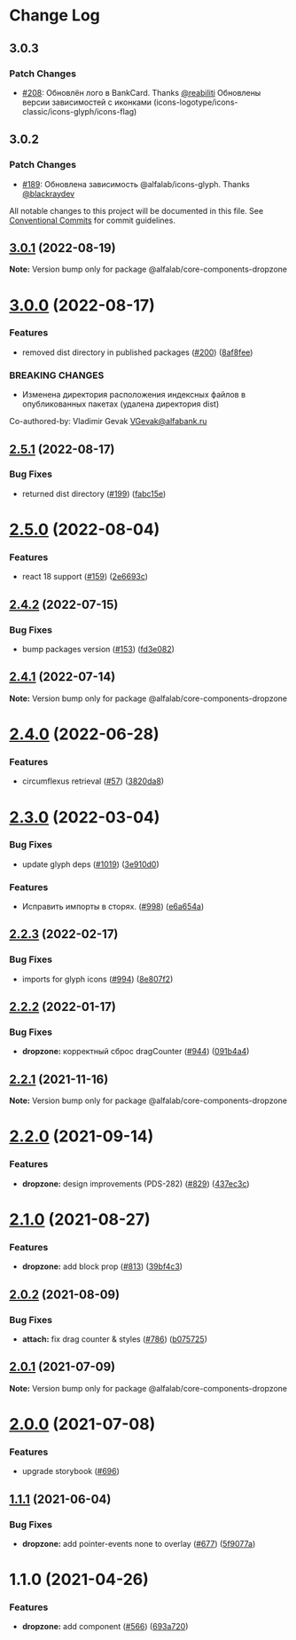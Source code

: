 # Change Log

## 3.0.3

### Patch Changes

-   [#208](https://github.com/core-ds/core-components/pull/208): Обновлён лого в BankCard. Thanks [@reabiliti](https://github.com/reabiliti)
    Обновлены версии зависимостей с иконками (icons-logotype/icons-classic/icons-glyph/icons-flag)

## 3.0.2

### Patch Changes

-   [#189](https://github.com/core-ds/core-components/pull/189): Обновлена зависимость @alfalab/icons-glyph. Thanks [@blackraydev](https://github.com/blackraydev)

All notable changes to this project will be documented in this file.
See [Conventional Commits](https://conventionalcommits.org) for commit guidelines.

## [3.0.1](https://github.com/core-ds/core-components/compare/@alfalab/core-components-dropzone@3.0.0...@alfalab/core-components-dropzone@3.0.1) (2022-08-19)

**Note:** Version bump only for package @alfalab/core-components-dropzone

# [3.0.0](https://github.com/core-ds/core-components/compare/@alfalab/core-components-dropzone@2.5.1...@alfalab/core-components-dropzone@3.0.0) (2022-08-17)

### Features

-   removed dist directory in published packages ([#200](https://github.com/core-ds/core-components/issues/200)) ([8af8fee](https://github.com/core-ds/core-components/commit/8af8fee53ca0bd19fa2d1ca1422e0df23096e2c8))

### BREAKING CHANGES

-   Изменена директория расположения индексных файлов в опубликованных пакетах (удалена
    директория dist)

Co-authored-by: Vladimir Gevak <VGevak@alfabank.ru>

## [2.5.1](https://github.com/core-ds/core-components/compare/@alfalab/core-components-dropzone@2.5.0...@alfalab/core-components-dropzone@2.5.1) (2022-08-17)

### Bug Fixes

-   returned dist directory ([#199](https://github.com/core-ds/core-components/issues/199)) ([fabc15e](https://github.com/core-ds/core-components/commit/fabc15effa1457ca65ec7238206f1b1fc2a2a613))

# [2.5.0](https://github.com/core-ds/core-components/compare/@alfalab/core-components-dropzone@2.4.2...@alfalab/core-components-dropzone@2.5.0) (2022-08-04)

### Features

-   react 18 support ([#159](https://github.com/core-ds/core-components/issues/159)) ([2e6693c](https://github.com/core-ds/core-components/commit/2e6693c62f534e333aadb7d3fff4ffd78ac84c63))

## [2.4.2](https://github.com/core-ds/core-components/compare/@alfalab/core-components-dropzone@2.4.1...@alfalab/core-components-dropzone@2.4.2) (2022-07-15)

### Bug Fixes

-   bump packages version ([#153](https://github.com/core-ds/core-components/issues/153)) ([fd3e082](https://github.com/core-ds/core-components/commit/fd3e08205672129cdce04e1000c673f2cd9c10da))

## [2.4.1](https://github.com/core-ds/core-components/compare/@alfalab/core-components-dropzone@2.4.0...@alfalab/core-components-dropzone@2.4.1) (2022-07-14)

**Note:** Version bump only for package @alfalab/core-components-dropzone

# [2.4.0](https://github.com/core-ds/core-components/compare/@alfalab/core-components-dropzone@2.3.3...@alfalab/core-components-dropzone@2.4.0) (2022-06-28)

### Features

-   circumflexus retrieval ([#57](https://github.com/core-ds/core-components/issues/57)) ([3820da8](https://github.com/core-ds/core-components/commit/3820da818bcdcbee6904c648b3e29c3c828fe202))

# [2.3.0](https://github.com/core-ds/core-components/compare/@alfalab/core-components-dropzone@2.2.3...@alfalab/core-components-dropzone@2.3.0) (2022-03-04)

### Bug Fixes

-   update glyph deps ([#1019](https://github.com/core-ds/core-components/issues/1019)) ([3e910d0](https://github.com/core-ds/core-components/commit/3e910d0801c4c46bcd399163200c1f7bfaba375e))

### Features

-   Исправить импорты в сторях. ([#998](https://github.com/core-ds/core-components/issues/998)) ([e6a654a](https://github.com/core-ds/core-components/commit/e6a654a0599451c7d149484cb61d8067eed083b7))

## [2.2.3](https://github.com/core-ds/core-components/compare/@alfalab/core-components-dropzone@2.2.2...@alfalab/core-components-dropzone@2.2.3) (2022-02-17)

### Bug Fixes

-   imports for glyph icons ([#994](https://github.com/core-ds/core-components/issues/994)) ([8e807f2](https://github.com/core-ds/core-components/commit/8e807f26abf0f942fe8eadbd201caecb297b35dc))

## [2.2.2](https://github.com/core-ds/core-components/compare/@alfalab/core-components-dropzone@2.2.1...@alfalab/core-components-dropzone@2.2.2) (2022-01-17)

### Bug Fixes

-   **dropzone:** корректный сброс dragCounter ([#944](https://github.com/core-ds/core-components/issues/944)) ([091b4a4](https://github.com/core-ds/core-components/commit/091b4a4b2f42fb0b84581c875a18c14c735eb92b))

## [2.2.1](https://github.com/core-ds/core-components/compare/@alfalab/core-components-dropzone@2.2.0...@alfalab/core-components-dropzone@2.2.1) (2021-11-16)

**Note:** Version bump only for package @alfalab/core-components-dropzone

# [2.2.0](https://github.com/core-ds/core-components/compare/@alfalab/core-components-dropzone@2.1.0...@alfalab/core-components-dropzone@2.2.0) (2021-09-14)

### Features

-   **dropzone:** design improvements (PDS-282) ([#829](https://github.com/core-ds/core-components/issues/829)) ([437ec3c](https://github.com/core-ds/core-components/commit/437ec3c80c507a37c8a24106a6ee6514abd68d04))

# [2.1.0](https://github.com/core-ds/core-components/compare/@alfalab/core-components-dropzone@2.0.2...@alfalab/core-components-dropzone@2.1.0) (2021-08-27)

### Features

-   **dropzone:** add block prop ([#813](https://github.com/core-ds/core-components/issues/813)) ([39bf4c3](https://github.com/core-ds/core-components/commit/39bf4c3158525d419c75aedec8be81e4a4bb90da))

## [2.0.2](https://github.com/core-ds/core-components/compare/@alfalab/core-components-dropzone@2.0.1...@alfalab/core-components-dropzone@2.0.2) (2021-08-09)

### Bug Fixes

-   **attach:** fix drag counter & styles ([#786](https://github.com/core-ds/core-components/issues/786)) ([b075725](https://github.com/core-ds/core-components/commit/b0757250ea57a6e5db64a5026315f8837e8a3303))

## [2.0.1](https://github.com/core-ds/core-components/compare/@alfalab/core-components-dropzone@2.0.0...@alfalab/core-components-dropzone@2.0.1) (2021-07-09)

**Note:** Version bump only for package @alfalab/core-components-dropzone

# [2.0.0](https://github.com/core-ds/core-components/compare/@alfalab/core-components-dropzone@1.1.1...@alfalab/core-components-dropzone@2.0.0) (2021-07-08)

### Features

-   upgrade storybook ([#696](https://github.com/core-ds/core-components/issues/696))

## [1.1.1](https://github.com/core-ds/core-components/compare/@alfalab/core-components-dropzone@1.1.0...@alfalab/core-components-dropzone@1.1.1) (2021-06-04)

### Bug Fixes

-   **dropzone:** add pointer-events none to overlay ([#677](https://github.com/core-ds/core-components/issues/677)) ([5f9077a](https://github.com/core-ds/core-components/commit/5f9077a7c6c88272c7e9e67ec243488249cc5ded))

# 1.1.0 (2021-04-26)

### Features

-   **dropzone:** add component ([#566](https://github.com/core-ds/core-components/issues/566)) ([693a720](https://github.com/core-ds/core-components/commit/693a720202d78d47e39954edff7b72335904d714))
